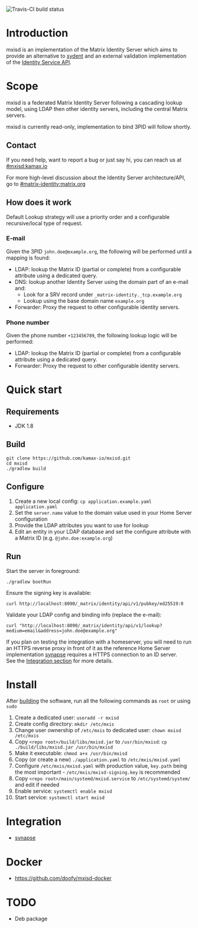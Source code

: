 ![Travis-CI build status](https://travis-ci.org/kamax-io/mxisd.svg?branch=master)

# Introduction
mxisd is an implementation of the Matrix Identity Server which aims to provide an alternative
to [sydent](https://github.com/matrix-org/sydent) and an external validation implementation of the
[Identity Service API](http://matrix.org/docs/spec/identity_service/unstable.html).

# Scope
mxisd is a federated Matrix Identity Server following a cascading lookup model, using LDAP then other identity servers, including the central Matrix servers.

mxisd is currently read-only, implementation to bind 3PID will follow shortly.

## Contact
If you need help, want to report a bug or just say hi, you can reach us at [#mxisd:kamax.io](https://matrix.to/#/#mxisd:kamax.io)

For more high-level discussion about the Identity Server architecture/API, go to [#matrix-identity:matrix.org](https://matrix.to/#/#matrix-identity:matrix.org)

## How does it work
Default Lookup strategy will use a priority order and a configurable recursive/local type of request.

### E-mail
Given the 3PID `john.doe@example.org`, the following will be performed until a mapping is found:
- LDAP: lookup the Matrix ID (partial or complete) from a configurable attribute using a dedicated query.
- DNS: lookup another Identity Server using the domain part of an e-mail and:
  - Look for a SRV record under `_matrix-identity._tcp.example.org`
  - Lookup using the base domain name `example.org`
- Forwarder: Proxy the request to other configurable identity servers.

### Phone number
Given the phone number `+123456789`, the following lookup logic will be performed:
- LDAP: lookup the Matrix ID (partial or complete) from a configurable attribute using a dedicated query.
- Forwarder: Proxy the request to other configurable identity servers.

# Quick start
## Requirements
- JDK 1.8

## Build
```
git clone https://github.com/kamax-io/mxisd.git
cd mxisd
./gradlew build
```

## Configure
1. Create a new local config: `cp application.example.yaml application.yaml`
2. Set the `server.name` value to the domain value used in your Home Server configuration
3. Provide the LDAP attributes you want to use for lookup
4. Edit an entity in your LDAP database and set the configure attribute with a Matrix ID (e.g. `@john.doe:example.org`)

## Run
Start the server in foreground:
```
./gradlew bootRun
```

Ensure the signing key is available:
```
curl http://localhost:8090/_matrix/identity/api/v1/pubkey/ed25519:0
```

Validate your LDAP config and binding info (replace the e-mail):
```
curl "http://localhost:8090/_matrix/identity/api/v1/lookup?medium=email&address=john.doe@example.org"
```

If you plan on testing the integration with a homeserver, you will need to run an HTTPS reverse proxy in front of it
as the reference Home Server implementation [synapse](https://github.com/matrix-org/synapse) requires a HTTPS connection
to an ID server.  
See the [Integration section](https://github.com/kamax-io/mxisd#integration) for more details.

# Install
After [building](#build) the software, run all the following commands as `root` or using `sudo`

1. Create a dedicated user: `useradd -r mxisd`
2. Create config directory: `mkdir /etc/mxis`
3. Change user ownership of `/etc/mxis` to dedicated user: `chown mxisd /etc/mxis`
4. Copy `<repo root>/build/libs/mxisd.jar` to `/usr/bin/mxisd`: `cp ./build/libs/mxisd.jar /usr/bin/mxisd`
5. Make it executable: `chmod a+x /usr/bin/mxisd`
6. Copy (or create a new) `./application.yaml` to `/etc/mxis/mxisd.yaml`
7. Configure `/etc/mxis/mxisd.yaml` with production value, `key.path` being the most important - `/etc/mxis/mxisd-signing.key` is recommended
8. Copy `<repo root>/main/systemd/mxisd.service` to `/etc/systemd/system/` and edit if needed
9. Enable service: `systemctl enable mxisd`
10. Start service: `systemctl start mxisd`

# Integration
- [synapse](https://github.com/kamax-io/mxisd/wiki/Synapse-Integration)

# Docker
- https://github.com/doofy/mxisd-docker

# TODO
- Deb package
